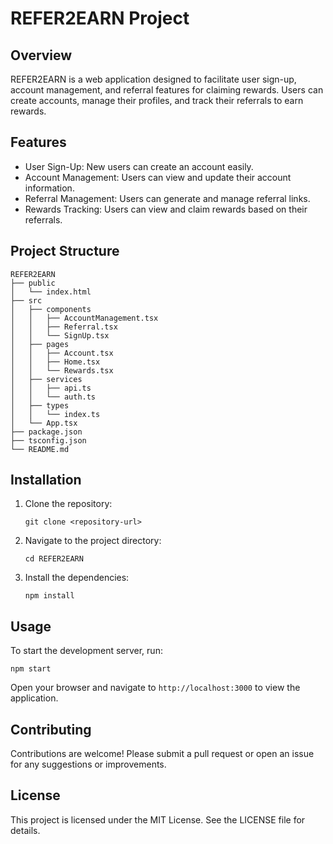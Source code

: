 # REFER2EARN Project

## Overview
REFER2EARN is a web application designed to facilitate user sign-up, account management, and referral features for claiming rewards. Users can create accounts, manage their profiles, and track their referrals to earn rewards.

## Features
- User Sign-Up: New users can create an account easily.
- Account Management: Users can view and update their account information.
- Referral Management: Users can generate and manage referral links.
- Rewards Tracking: Users can view and claim rewards based on their referrals.

## Project Structure
```
REFER2EARN
├── public
│   └── index.html
├── src
│   ├── components
│   │   ├── AccountManagement.tsx
│   │   ├── Referral.tsx
│   │   └── SignUp.tsx
│   ├── pages
│   │   ├── Account.tsx
│   │   ├── Home.tsx
│   │   └── Rewards.tsx
│   ├── services
│   │   ├── api.ts
│   │   └── auth.ts
│   ├── types
│   │   └── index.ts
│   └── App.tsx
├── package.json
├── tsconfig.json
└── README.md
```

## Installation
1. Clone the repository:
   ```
   git clone <repository-url>
   ```
2. Navigate to the project directory:
   ```
   cd REFER2EARN
   ```
3. Install the dependencies:
   ```
   npm install
   ```

## Usage
To start the development server, run:
```
npm start
```
Open your browser and navigate to `http://localhost:3000` to view the application.

## Contributing
Contributions are welcome! Please submit a pull request or open an issue for any suggestions or improvements.

## License
This project is licensed under the MIT License. See the LICENSE file for details.